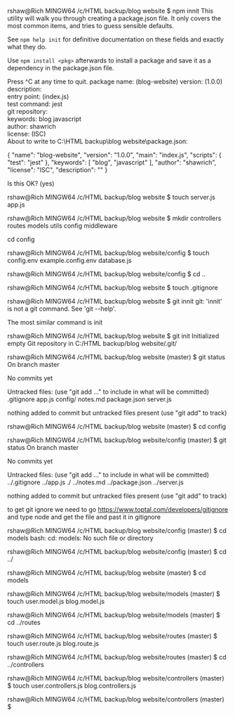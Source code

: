 
rshaw@Rich MINGW64 /c/HTML backup/blog website
$ npm innit
This utility will walk you through creating a package.json file.
It only covers the most common items, and tries to guess sensible defaults.

See `npm help init` for definitive documentation on these fields
and exactly what they do.

Use `npm install <pkg>` afterwards to install a package and
save it as a dependency in the package.json file.

Press ^C at any time to quit.
package name: (blog-website)
version: (1.0.0)                                                                                                                                                                                                              
description:                                                                                                                                                                                                                  
entry point: (index.js)                                                                                                                                                                                                       
test command: jest                                                                                                                                                                                                            
git repository:                                                                                                                                                                                                               
keywords: blog javascript                                                                                                                                                                                                     
author: shawrich                                                                                                                                                                                                              
license: (ISC)                                                                                                                                                                                                                
About to write to C:\HTML backup\blog website\package.json:

{
  "name": "blog-website",
  "version": "1.0.0",
  "main": "index.js",
  "scripts": {
    "test": "jest"
  },
  "keywords": [
    "blog",
    "javascript"
  ],
  "author": "shawrich",
  "license": "ISC",
  "description": ""
}


Is this OK? (yes)

rshaw@Rich MINGW64 /c/HTML backup/blog website
$ touch server.js app.js 

rshaw@Rich MINGW64 /c/HTML backup/blog website
$ mkdir controllers routes models utils config middleware 

 cd config

rshaw@Rich MINGW64 /c/HTML backup/blog website/config
$ touch config.env example.config.env database.js 

rshaw@Rich MINGW64 /c/HTML backup/blog website/config
$ cd ..

rshaw@Rich MINGW64 /c/HTML backup/blog website
$ touch .gitignore

rshaw@Rich MINGW64 /c/HTML backup/blog website
$ git innit
git: 'innit' is not a git command. See 'git --help'.

The most similar command is
        init

rshaw@Rich MINGW64 /c/HTML backup/blog website
$ git init
Initialized empty Git repository in C:/HTML backup/blog website/.git/

rshaw@Rich MINGW64 /c/HTML backup/blog website (master)
$ git status
On branch master

No commits yet

Untracked files:
  (use "git add <file>..." to include in what will be committed)
        .gitignore
        app.js
        config/
        notes.md
        package.json
        server.js

nothing added to commit but untracked files present (use "git add" to track)

rshaw@Rich MINGW64 /c/HTML backup/blog website (master)
$ cd config

rshaw@Rich MINGW64 /c/HTML backup/blog website/config (master)
$ git status
On branch master

No commits yet

Untracked files:
  (use "git add <file>..." to include in what will be committed)
        ../.gitignore
        ../app.js
        ./
        ../notes.md
        ../package.json
        ../server.js

nothing added to commit but untracked files present (use "git add" to track)


to get git ignore we need to go https://www.toptal.com/developers/gitignore and type node and get the file and past it in gitignore

rshaw@Rich MINGW64 /c/HTML backup/blog website/config (master)
$ cd models
bash: cd: models: No such file or directory

rshaw@Rich MINGW64 /c/HTML backup/blog website/config (master)
$ cd ../

rshaw@Rich MINGW64 /c/HTML backup/blog website (master)
$ cd models

rshaw@Rich MINGW64 /c/HTML backup/blog website/models (master)
$ touch user.model.js blog.model.js

rshaw@Rich MINGW64 /c/HTML backup/blog website/models (master)
$ cd ../routes

rshaw@Rich MINGW64 /c/HTML backup/blog website/routes (master)
$ touch user.route.js blog.route.js

rshaw@Rich MINGW64 /c/HTML backup/blog website/routes (master)
$ cd ../controllers

rshaw@Rich MINGW64 /c/HTML backup/blog website/controllers (master)
$ touch user.controllers.js blog.controllers.js

rshaw@Rich MINGW64 /c/HTML backup/blog website/controllers (master)
$